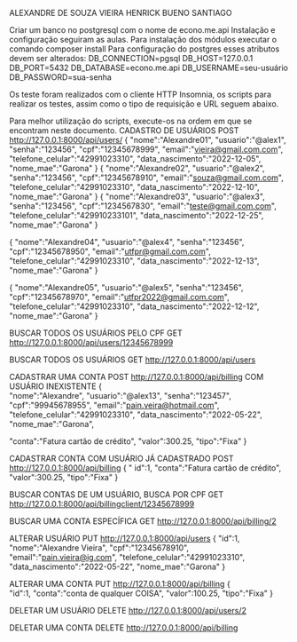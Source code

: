 ALEXANDRE DE SOUZA VIEIRA
HENRICK BUENO SANTIAGO

Criar um banco no postgresql com o nome de econo.me.api
Instalação e configuração seguiram as aulas.
Para instalação dos módulos executar o comando composer install
Para configuração do postgres esses atributos devem ser alterados:
DB_CONNECTION=pgsql
DB_HOST=127.0.0.1
DB_PORT=5432
DB_DATABASE=econo.me.api
DB_USERNAME=seu-usuário
DB_PASSWORD=sua-senha

Os teste foram realizados com o cliente HTTP Insomnia, os scripts para realizar os testes, assim como o tipo de requisição e URL seguem abaixo.

Para melhor utilização do scripts, execute-os na ordem em que se encontram neste documento.
CADASTRO DE USUÁRIOS
POST http://127.0.0.1:8000/api/users/
{
"nome":"Alexandre01",
"usuario":"@alex1",
"senha":"123456",
"cpf":"12345678999",
"email":"vieira@gmail.com.com",
"telefone_celular":"42991023310",
"data_nascimento":"2022-12-05",
"nome_mae":"Garona"
}
{
"nome":"Alexandre02",
"usuario":"@alex2",
"senha":"123456",
"cpf":"12345678910",
"email":"souza@gmail.com.com",
"telefone_celular":"42991023310",
"data_nascimento":"2022-12-10",
"nome_mae":"Garona"
}
{
"nome":"Alexandre03",
"usuario":"@alex3",
"senha":"123456",
"cpf":"1234567830",
"email":"teste@gmail.com.com",
"telefone_celular":"429910233101",
"data_nascimento":"2022-12-25",
"nome_mae":"Garona"
}

{
"nome":"Alexandre04",
"usuario":"@alex4",
"senha":"123456",
"cpf":"12345678950",
"email":"utfpr@gmail.com.com",
"telefone_celular":"42991023310",
"data_nascimento":"2022-12-13",
"nome_mae":"Garona"
}

{
"nome":"Alexandre05",
"usuario":"@alex5",
"senha":"123456",
"cpf":"12345678970",
"email":"utfpr2022@gmail.com.com",
"telefone_celular":"42991023310",
"data_nascimento":"2022-12-12",
"nome_mae":"Garona"
}

BUSCAR TODOS OS USUÁRIOS PELO CPF
GET http://127.0.0.1:8000/api/users/12345678999


BUSCAR TODOS OS USUÁRIOS
GET http://127.0.0.1:8000/api/users

CADASTRAR UMA CONTA
POST http://127.0.0.1:8000/api/billing
COM USUÁRIO INEXISTENTE
{  
"nome":"Alexandre",
"usuario":"@alex13",
"senha":"123457",
"cpf":"99945678955",
"email":"pain.veira@hotmail.com",
"telefone_celular":"42991023310",
"data_nascimento":"2022-05-22",
"nome_mae":"Garona",

"conta":"Fatura cartão de crédito",
"valor":300.25,
"tipo":"Fixa"
}

CADASTRAR CONTA COM USUÁRIO JÁ CADASTRADO
POST http://127.0.0.1:8000/api/billing
{
    " id":1,
    "conta":"Fatura cartão de crédito",
    "valor":300.25,
    "tipo":"Fixa"
}


BUSCAR CONTAS DE UM USUÁRIO, BUSCA POR CPF
GET  http://127.0.0.1:8000/api/billingclient/12345678999

BUSCAR UMA CONTA ESPECÍFICA
GET http://127.0.0.1:8000/api/billing/2


ALTERAR USUÁRIO
PUT http://127.0.0.1:8000/api/users
{
   "id":1,
   "nome":"Alexandre Vieira",
   "cpf":"12345678910",
   "email":"pain.vieira@ig.com",
   "telefone_celular":"42991023310",
   "data_nascimento":"2022-05-22",
   "nome_mae":"Garona"
}

ALTERAR UMA CONTA
PUT http://127.0.0.1:8000/api/billing
{	
"id":1,	
"conta":"conta de qualquer COISA",
"valor":100.25,
"tipo":"Fixa"
}

DELETAR UM USUÁRIO
DELETE   http://127.0.0.1:8000/api/users/2

DELETAR UMA CONTA 
DELETE http://127.0.0.1:8000/api/billing

